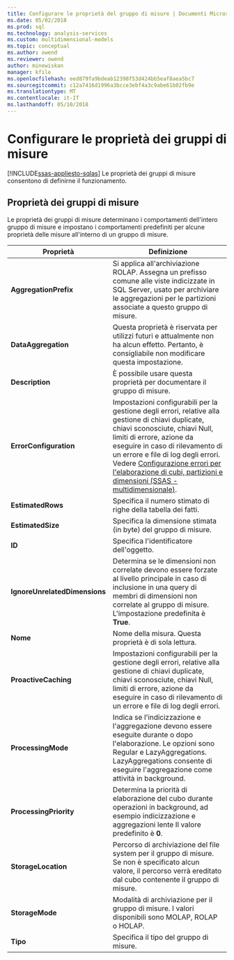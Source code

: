 ```yaml
---
title: Configurare le proprietà del gruppo di misure | Documenti Microsoft
ms.date: 05/02/2018
ms.prod: sql
ms.technology: analysis-services
ms.custom: multidimensional-models
ms.topic: conceptual
ms.author: owend
ms.reviewer: owend
author: minewiskan
manager: kfile
ms.openlocfilehash: eed879fa9bdeab12398f53d424bb5eaf8aea5bc7
ms.sourcegitcommit: c12a7416d1996a3bcce3ebf4a3c9abe61b02fb9e
ms.translationtype: MT
ms.contentlocale: it-IT
ms.lasthandoff: 05/10/2018
---
```

# <a name="configure-measure-group-properties"></a>Configurare le proprietà dei gruppi di misure
[!INCLUDE[ssas-appliesto-sqlas](../../includes/ssas-appliesto-sqlas.md)]
  Le proprietà dei gruppi di misure consentono di definirne il funzionamento.  
  
## <a name="measure-group-properties"></a>Proprietà dei gruppi di misure  
 Le proprietà dei gruppi di misure determinano i comportamenti dell'intero gruppo di misure e impostano i comportamenti predefiniti per alcune proprietà delle misure all'interno di un gruppo di misure.  
  
|Proprietà|Definizione|  
|--------------|----------------|  
|**AggregationPrefix**|Si applica all'archiviazione ROLAP. Assegna un prefisso comune alle viste indicizzate in SQL Server, usato per archiviare le aggregazioni per le partizioni associate a questo gruppo di misure.|  
|**DataAggregation**|Questa proprietà è riservata per utilizzi futuri e attualmente non ha alcun effetto. Pertanto, è consigliabile non modificare questa impostazione.|  
|**Description**|È possibile usare questa proprietà per documentare il gruppo di misure.|  
|**ErrorConfiguration**|Impostazioni configurabili per la gestione degli errori, relative alla gestione di chiavi duplicate, chiavi sconosciute, chiavi Null, limiti di errore, azione da eseguire in caso di rilevamento di un errore e file di log degli errori. Vedere [Configurazione errori per l'elaborazione di cubi, partizioni e dimensioni &#40;SSAS - multidimensionale&#41;](../../analysis-services/multidimensional-models/error-configuration-for-cube-partition-and-dimension-processing.md).|  
|**EstimatedRows**|Specifica il numero stimato di righe della tabella dei fatti.|  
|**EstimatedSize**|Specifica la dimensione stimata (in byte) del gruppo di misure.|  
|**ID**|Specifica l'identificatore dell'oggetto.|  
|**IgnoreUnrelatedDimensions**|Determina se le dimensioni non correlate devono essere forzate al livello principale in caso di inclusione in una query di membri di dimensioni non correlate al gruppo di misure. L'impostazione predefinita è **True**.|  
|**Nome**|Nome della misura. Questa proprietà è di sola lettura.|  
|**ProactiveCaching**|Impostazioni configurabili per la gestione degli errori, relative alla gestione di chiavi duplicate, chiavi sconosciute, chiavi Null, limiti di errore, azione da eseguire in caso di rilevamento di un errore e file di log degli errori.|  
|**ProcessingMode**|Indica se l'indicizzazione e l'aggregazione devono essere eseguite durante o dopo l'elaborazione. Le opzioni sono Regular e LazyAggregations. LazyAggregations consente di eseguire l'aggregazione come attività in background.|  
|**ProcessingPriority**|Determina la priorità di elaborazione del cubo durante operazioni in background, ad esempio indicizzazione e aggregazioni lente Il valore predefinito è **0**.|  
|**StorageLocation**|Percorso di archiviazione del file system per il gruppo di misure. Se non è specificato alcun valore, il percorso verrà ereditato dal cubo contenente il gruppo di misure.|  
|**StorageMode**|Modalità di archiviazione per il gruppo di misure. I valori disponibili sono MOLAP, ROLAP o HOLAP.|  
|**Tipo**|Specifica il tipo del gruppo di misure.|  
  
  
